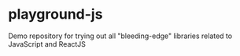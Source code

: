 # playground-js
Demo repository for trying out all "bleeding-edge" libraries related to JavaScript and ReactJS
